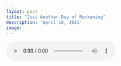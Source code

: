 ```yaml
---
layout: post
title: "Just Another Day of Reckoning"
description: 'April 18, 2021'
image:
---
```


<audio controls preload="metadata">
  <source src="https://docs.google.com/uc?export=open&id=15GSOfE24zOmKzXCxQc3iWho5ZNOP2j0c" type="audio/mp3">
Your browser does not support the audio element.
</audio>
